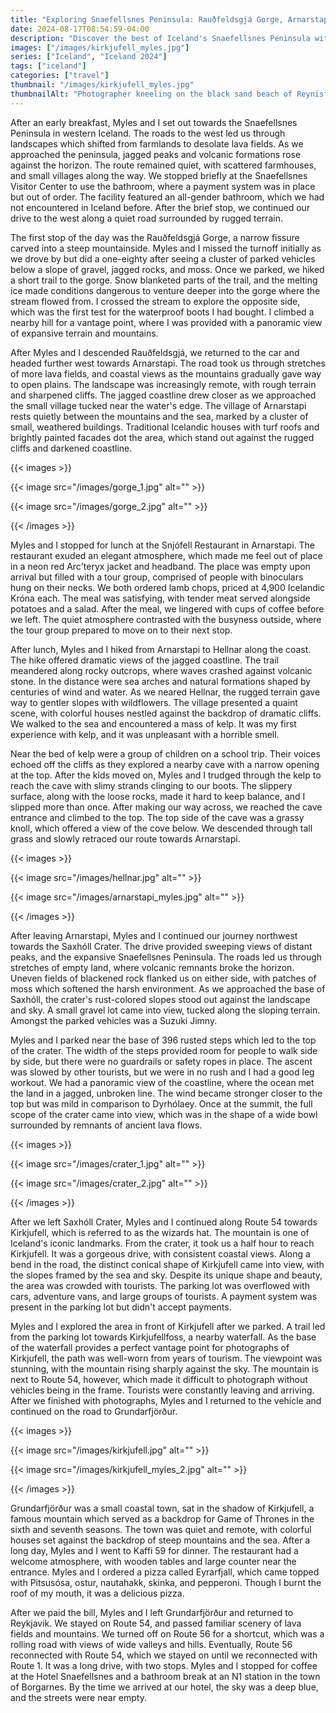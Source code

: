 ```yaml
---
title: "Exploring Snaefellsnes Peninsula: Rauðfeldsgjá Gorge, Arnarstapi to Hellnar, and Kirkjufell"
date: 2024-08-17T08:54:59-04:00
description: "Discover the best of Iceland's Snaefellsnes Peninsula with a visit to Rauðfeldsgjá Gorge, a scenic hike from Arnarstapi to Hellnar, a climb up Saxhóll Crater, and views of Kirkjufell and Kirkjufellfoss."
images: ["/images/kirkjufell_myles.jpg"]
series: ["Iceland", "Iceland 2024"]
tags: ["iceland"]
categories: ["travel"]
thumbnail: "/images/kirkjufell_myles.jpg"
thumbnailAlt: "Photographer kneeling on the black sand beach of Reynisfjara, Iceland, with a camera raised to take a picture."
---
```


After an early breakfast, Myles and I set out towards the Snaefellsnes Peninsula in western Iceland. The roads to the west led us through landscapes which shifted from farmlands to desolate lava fields. As we approached the peninsula, jagged peaks and volcanic formations rose against the horizon. The route remained quiet, with scattered farmhouses, and small villages along the way. We stopped briefly at the Snaefellsnes Visitor Center to use the bathroom, where a payment system was in place but out of order. The facility featured an all-gender bathroom, which we had not encountered in Iceland before. After the brief stop, we continued our drive to the west along a quiet road surrounded by rugged terrain.

The first stop of the day was the Rauðfeldsgjá Gorge, a narrow fissure carved into a steep mountainside. Myles and I missed the turnoff initially as we drove by but did a one-eighty after seeing a cluster of parked vehicles below a slope of gravel, jagged rocks, and moss. Once we parked, we hiked a short trail to the gorge. Snow blanketed parts of the trail, and the melting ice made conditions dangerous to venture deeper into the gorge where the stream flowed from. I crossed the stream to explore the opposite side, which was the first test for the waterproof boots I had bought. I climbed a nearby hill for a vantage point, where I was provided with a panoramic view of expansive terrain and mountains.

After Myles and I descended Rauðfeldsgjá, we returned to the car and headed further west towards Arnarstapi. The road took us through stretches of more lava fields, and coastal views as the mountains gradually gave way to open plains. The landscape was increasingly remote, with rough terrain and sharpened cliffs. The jagged coastline drew closer as we approached the small village tucked near the water's edge. The village of Arnarstapi rests quietly between the mountains and the sea, marked by a cluster of small, weathered buildings. Traditional Icelandic houses with turf roofs and brightly painted facades dot the area, which stand out against the rugged cliffs and darkened coastline.

{{< images >}}

{{< image src="/images/gorge_1.jpg" alt="" >}}

{{< image src="/images/gorge_2.jpg" alt="" >}}

{{< /images >}}

Myles and I stopped for lunch at the Snjófell Restaurant in Arnarstapi. The restaurant exuded an elegant atmosphere, which made me feel out of place in a neon red Arc'teryx jacket and headband. The place was empty upon arrival but filled with a tour group, comprised of people with binoculars hung on their necks. We both ordered lamb chops, priced at 4,900 Icelandic Króna each. The meal was satisfying, with tender meat served alongside potatoes and a salad. After the meal, we lingered with cups of coffee before we left. The quiet atmosphere contrasted with the busyness outside, where the tour group prepared to move on to their next stop.

After lunch, Myles and I hiked from Arnarstapi to Hellnar along the coast. The hike offered dramatic views of the jagged coastline. The trail meandered along rocky outcrops, where waves crashed against volcanic stone. In the distance were sea arches and natural formations shaped by centuries of wind and water. As we neared Hellnar, the rugged terrain gave way to gentler slopes with wildflowers. The village presented a quaint scene, with colorful houses nestled against the backdrop of dramatic cliffs. We walked to the sea and encountered a mass of kelp. It was my first experience with kelp, and it was unpleasant with a horrible smell.

Near the bed of kelp were a group of children on a school trip. Their voices echoed off the cliffs as they explored a nearby cave with a narrow opening at the top. After the kids moved on, Myles and I trudged through the kelp to reach the cave with slimy strands clinging to our boots. The slippery surface, along with the loose rocks, made it hard to keep balance, and I slipped more than once. After making our way across, we reached the cave entrance and climbed to the top. The top side of the cave was a grassy knoll, which offered a view of the cove below. We descended through tall grass and slowly retraced our route towards Arnarstapi.

{{< images >}}

{{< image src="/images/hellnar.jpg" alt="" >}}

{{< image src="/images/arnarstapi_myles.jpg" alt="" >}}

{{< /images >}}

After leaving Arnarstapi, Myles and I continued our journey northwest towards the Saxhóll Crater. The drive provided sweeping views of distant peaks, and the expansive Snaefellsnes Peninsula. The roads led us through stretches of empty land, where volcanic remnants broke the horizon. Uneven fields of blackened rock flanked us on either side, with patches of moss which softened the harsh environment. As we approached the base of Saxhóll, the crater's rust-colored slopes stood out against the landscape and sky. A small gravel lot came into view, tucked along the sloping terrain. Amongst the parked vehicles was a Suzuki Jimny.

Myles and I parked near the base of 396 rusted steps which led to the top of the crater. The width of the steps provided room for people to walk side by side, but there were no guardrails or safety ropes in place. The ascent was slowed by other tourists, but we were in no rush and I had a good leg workout. We had a panoramic view of the coastline, where the ocean met the land in a jagged, unbroken line. The wind became stronger closer to the top but was mild in comparison to Dyrhólaey. Once at the summit, the full scope of the crater came into view, which was in the shape of a wide bowl surrounded by remnants of ancient lava flows.

<!-- Could expand here -->

{{< images >}}

{{< image src="/images/crater_1.jpg" alt="" >}}

{{< image src="/images/crater_2.jpg" alt="" >}}

{{< /images >}}

After we left Saxhóll Crater, Myles and I continued along Route 54 towards Kirkjufell, which is referred to as the wizards hat. The mountain is one of Iceland's iconic landmarks. From the crater, it took us a half hour to reach Kirkjufell. It was a gorgeous drive, with consistent coastal views. Along a bend in the road, the distinct conical shape of Kirkjufell came into view, with the slopes framed by the sea and sky. Despite its unique shape and beauty, the area was crowded with tourists. The parking lot was overflowed with cars, adventure vans, and large groups of tourists. A payment system was present in the parking lot but didn't accept payments.

Myles and I explored the area in front of Kirkjufell after we parked. A trail led from the parking lot towards Kirkjufellfoss, a nearby waterfall. As the base of the waterfall provides a perfect vantage point for photographs of Kirkjufell, the path was well-worn from years of tourism. The viewpoint was stunning, with the mountain rising sharply against the sky. The mountain is next to Route 54, however, which made it difficult to photograph without vehicles being in the frame. Tourists were constantly leaving and arriving. After we finished with photographs, Myles and I returned to the vehicle and continued on the road to Grundarfjörður.

<!-- Could expand here -->

{{< images >}}

{{< image src="/images/kirkjufell.jpg" alt="" >}}

{{< image src="/images/kirkjufell_myles_2.jpg" alt="" >}}

{{< /images >}}

Grundarfjörður was a small coastal town, sat in the shadow of Kirkjufell, a famous mountain which served as a backdrop for Game of Thrones in the sixth and seventh seasons. The town was quiet and remote, with colorful houses set against the backdrop of steep mountains and the sea. After a long day, Myles and I went to Kaffi 59 for dinner. The restaurant had a welcome atmosphere, with wooden tables and large counter near the entrance. Myles and I ordered a pizza called Eyrarfjall, which came topped with Pitsusósa, ostur, nautahakk, skinka, and pepperoni. Though I burnt the roof of my mouth, it was a delicious pizza.

After we paid the bill, Myles and I left Grundarfjörður and returned to Reykjavik. We stayed on Route 54, and passed familiar scenery of lava fields and mountains. We turned off on Route 56 for a shortcut, which was a rolling road with views of wide valleys and hills. Eventually, Route 56 reconnected with Route 54, which we stayed on until we reconnected with Route 1. It was a long drive, with two stops. Myles and I stopped for coffee at the Hotel Snaefellsnes and a bathroom break at an N1 station in the town of Borgarnes. By the time we arrived at our hotel, the sky was a deep blue, and the streets were near empty.
